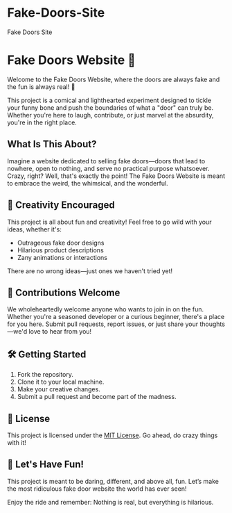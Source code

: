 # Fake-Doors-Site
Fake Doors Site
# Fake Doors Website 🚪

Welcome to the Fake Doors Website, where the doors are always fake and the fun is always real! 🎉

This project is a comical and lighthearted experiment designed to tickle your funny bone and push the boundaries of what a "door" can truly be. Whether you're here to laugh, contribute, or just marvel at the absurdity, you're in the right place.

## What Is This About?
Imagine a website dedicated to selling fake doors—doors that lead to nowhere, open to nothing, and serve no practical purpose whatsoever. Crazy, right? Well, that's exactly the point! The Fake Doors Website is meant to embrace the weird, the whimsical, and the wonderful.

## 🎨 Creativity Encouraged
This project is all about fun and creativity! Feel free to go wild with your ideas, whether it's:
- Outrageous fake door designs
- Hilarious product descriptions
- Zany animations or interactions

There are no wrong ideas—just ones we haven't tried yet!

## 🙌 Contributions Welcome
We wholeheartedly welcome anyone who wants to join in on the fun. Whether you're a seasoned developer or a curious beginner, there's a place for you here. Submit pull requests, report issues, or just share your thoughts—we'd love to hear from you!

## 🛠️ Getting Started
1. Fork the repository.
2. Clone it to your local machine.
3. Make your creative changes.
4. Submit a pull request and become part of the madness.

## 📝 License
This project is licensed under the [MIT License](LICENSE). Go ahead, do crazy things with it!

## 🚀 Let's Have Fun!
This project is meant to be daring, different, and above all, fun. Let’s make the most ridiculous fake door website the world has ever seen! 

Enjoy the ride and remember: Nothing is real, but everything is hilarious.
